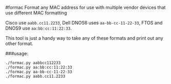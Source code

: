 #formac
Format any MAC address for use with multiple vendor devices that use different
MAC formatting

Cisco use `aabb.cc11.2233`, Dell DNOS6 uses `aa-bb-cc-11-22-33`, FTOS and DNOS9
use `aa:bb:cc:11:22:33`.

This tool is just a handy way to take any of these formats and print out any
other format.

###usage:
```
./formac.py aabbcc112233
./formac.py aa:bb:cc:11:22:33
./formac.py aa-bb-cc-11-22-33
./formac.py aabb.cc11.2233
```

